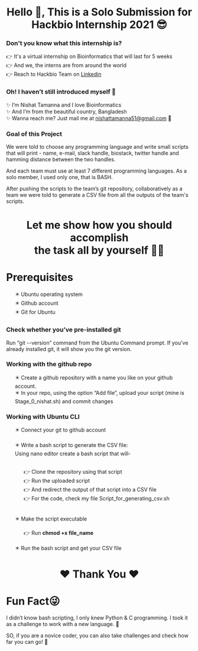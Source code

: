 <h1 align="center">Hello 👋, This is a Solo Submission for <br> Hackbio Internship 2021 😎</h1>
<h3> Don't you know what this internship is?</h3>
👉 It's a virtual internship on Bioinformatics that will last for 5 weeks <br>
👉 And we, the interns are from around the world <br>
👉 Reach to Hackbio Team on  <a href="https://www.linkedin.com/company/hackbio">Linkedin </a><br>

<h3>Oh! I haven’t still introduced myself 🥺</h3>

✨ I’m Nishat Tamanna and I love Bioinformatics <br>
✨ And I’m from the beautiful country, Bangladesh <br>
✨ Wanna reach me? Just mail me at nishattamanna51@gmail.com 🥰  

<h3>Goal of this Project </h3>

<p>We were told to choose any programming language and write small scripts that will print - name, e-mail, slack handle, biostack, twitter handle and hamming distance between the two handles.</p>
<p>And each team must use at least 7 different programming languages. As a solo member, I used only one, that is BASH.</p>
<p>After pushing the scripts to the team’s git repository, collaboratively as a team we were told to generate a CSV file from all the outputs of the team's scripts.</p>

<h1 align="center">Let me show how you should accomplish <br> the task all by yourself 💁‍♀️</h1>

<h1>Prerequisites </h1>
<ul>
✴️ Ubuntu operating system <br>
✴️ Github account <br>
✴️ Git for Ubuntu 

</ul> 

<h3>Check whether you’ve pre-installed git </h3>
<p>Run “git --version” command from the Ubuntu Command prompt. If you’ve already installed git, it will show you the git version.</p>

<h3>Working with the github repo</h3>
<ul>
✴️ Create a github repository with a name you like on your github account.<br>
✴️ In your repo, using the option “Add file”, upload your script (mine is Stage_0_nishat.sh) and commit changes<br>
 

</ul> 

<h3>Working with Ubuntu CLI</h3>
<ul>
✴️ Connect your git to github account <br>
<br> ✴️ Write a bash script to generate the CSV file:<br>
     Using nano editor create a bash script that will-
    <br>
    <ul> <br>
      👉 Clone the repository using that script<br>
      👉 Run the uploaded script <br>
      👉 And redirect the output of that script into a CSV file <br>
      👉 For the code, check my file Script_for_generating_csv.sh <br>
    </ul>
 
<br> ✴️ Make the script executable
 <ul>👉 Run <b>chmod +x file_name</b>
    </ul> <br>
✴️ Run the bash script and get your CSV file <br>
</ul> 

 <h1 align="center">❤️ Thank You ❤️</h1>

<h1>Fun Fact😜</h1>
<p>I didn’t know bash scripting, I only knew Python & C programming. I took it as a challenge to work with a new language. 💪</p>
<p>SO, if you are a novice coder, you can also take challenges and check how far you can go! 💪</p>

